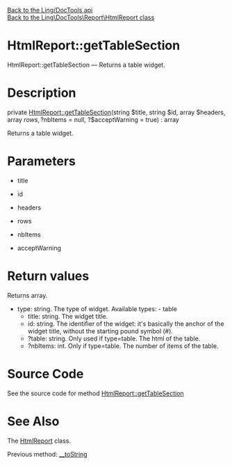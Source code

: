 [Back to the Ling/DocTools api](https://github.com/lingtalfi/DocTools/blob/master/doc/api/Ling/DocTools.md)<br>
[Back to the Ling\DocTools\Report\HtmlReport class](https://github.com/lingtalfi/DocTools/blob/master/doc/api/Ling/DocTools/Report/HtmlReport.md)


HtmlReport::getTableSection
================



HtmlReport::getTableSection — Returns a table widget.




Description
================


private [HtmlReport::getTableSection](https://github.com/lingtalfi/DocTools/blob/master/doc/api/Ling/DocTools/Report/HtmlReport/getTableSection.md)(string $title, string $id, array $headers, array $rows, ?$nbItems = null, ?$acceptWarning = true) : array




Returns a table widget.




Parameters
================


- title

    

- id

    

- headers

    

- rows

    

- nbItems

    

- acceptWarning

    


Return values
================

Returns array.
- type: string. The type of widget.
             Available types:
                 - table
     - title: string. The widget title.
     - id: string. The identifier of the widget: it's basically the anchor of the widget title,
             without the starting pound symbol (#).
     - ?table: string. Only used if type=table. The html of the table.
     - ?nbItems: int. Only if type=table. The number of items of the table.







Source Code
===========
See the source code for method [HtmlReport::getTableSection](https://github.com/lingtalfi/DocTools/blob/master/Report/HtmlReport.php#L490-L512)


See Also
================

The [HtmlReport](https://github.com/lingtalfi/DocTools/blob/master/doc/api/Ling/DocTools/Report/HtmlReport.md) class.

Previous method: [__toString](https://github.com/lingtalfi/DocTools/blob/master/doc/api/Ling/DocTools/Report/HtmlReport/__toString.md)<br>

